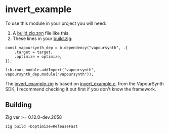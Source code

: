 # invert_example

To use this module in your project you will need:
1. A [build.zig.zon](/example/build.zig.zon) file like this.
2. These lines in your [build.zig](/example/build.zig):

```zig
const vapoursynth_dep = b.dependency("vapoursynth", .{
    .target = target,
    .optimize = optimize,
});

lib.root_module.addImport("vapoursynth", vapoursynth_dep.module("vapoursynth"));
```

The [invert_example.zig](/example/src/invert_example.zig) is based on [invert_example.c](https://github.com/vapoursynth/vapoursynth/blob/master/sdk/invert_example.c), from the VapourSynth SDK, I recommend checking it out first if you don't know the framework.

## Building
Zig ver >= 0.12.0-dev.2058

``zig build -Doptimize=ReleaseFast``
